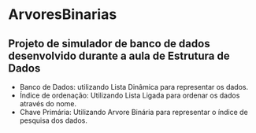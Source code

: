 # ArvoresBinarias

## Projeto de simulador de banco de dados desenvolvido durante a aula de Estrutura de Dados

- Banco de Dados: utilizando Lista Dinâmica para representar os dados.
- Índice de ordenação: Utilizando Lista Ligada para ordenar os dados através do nome.
- Chave Primária: Utilizando Arvore Binária para representar o índice de pesquisa dos dados.
